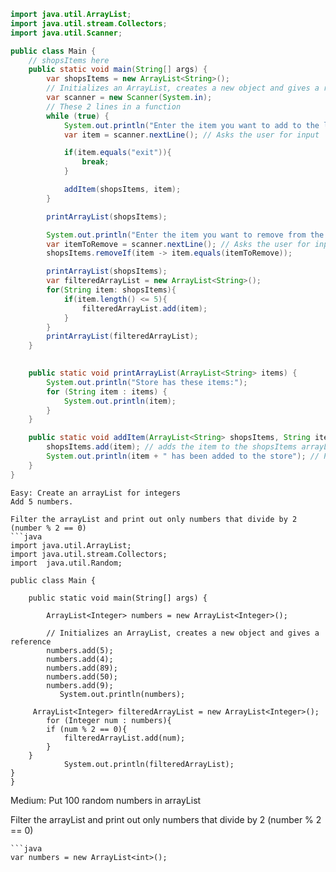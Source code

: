 ```java
import java.util.ArrayList;
import java.util.stream.Collectors;
import java.util.Scanner;

public class Main {
    // shopsItems here
    public static void main(String[] args) {
        var shopsItems = new ArrayList<String>();
        // Initializes an ArrayList, creates a new object and gives a reference
        var scanner = new Scanner(System.in);
        // These 2 lines in a function
        while (true) {
            System.out.println("Enter the item you want to add to the list or type exit to stop: ");
            var item = scanner.nextLine(); // Asks the user for input

            if(item.equals("exit")){
                break;
            }

            addItem(shopsItems, item);
        }

        printArrayList(shopsItems);

        System.out.println("Enter the item you want to remove from the list:");
        var itemToRemove = scanner.nextLine(); // Asks the user for input
        shopsItems.removeIf(item -> item.equals(itemToRemove));

        printArrayList(shopsItems);
        var filteredArrayList = new ArrayList<String>();
        for(String item: shopsItems){
            if(item.length() <= 5){
                filteredArrayList.add(item);
            }
        }
        printArrayList(filteredArrayList);
    }
       

    public static void printArrayList(ArrayList<String> items) {
        System.out.println("Store has these items:");
        for (String item : items) {
            System.out.println(item);
        }
    }

    public static void addItem(ArrayList<String> shopsItems, String item) {
        shopsItems.add(item); // adds the item to the shopsItems arrayList
        System.out.println(item + " has been added to the store"); // Provide information to the user
    }
}
```
```
Easy: Create an arrayList for integers
Add 5 numbers.

Filter the arrayList and print out only numbers that divide by 2 
(number % 2 == 0)
```java
import java.util.ArrayList;
import java.util.stream.Collectors;
import  java.util.Random;

public class Main {
    
    public static void main(String[] args) {
        
        ArrayList<Integer> numbers = new ArrayList<Integer>();
        
        // Initializes an ArrayList, creates a new object and gives a reference
        numbers.add(5);
        numbers.add(4);
        numbers.add(89);
        numbers.add(50);
        numbers.add(9);
           System.out.println(numbers);
    
     ArrayList<Integer> filteredArrayList = new ArrayList<Integer>();
        for (Integer num : numbers){
        if (num % 2 == 0){
            filteredArrayList.add(num);
        }
    }
            System.out.println(filteredArrayList);
}
}
```
Medium: Put 100 random numbers in arrayList

Filter the arrayList and print out only numbers that divide by 2 
(number % 2 == 0)
```
```java
var numbers = new ArrayList<int>();
```
